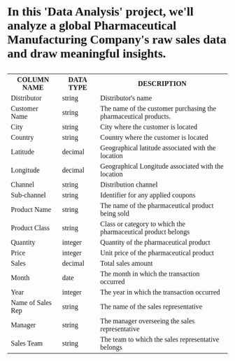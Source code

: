 <h1 style="font-family:verdana;>Pharma-Data-Analysis - Excel</h1> 
  <p style="font-family:verdana;>In this 'Data Analysis' project, we'll analyze a global Pharmaceutical     
     Manufacturing Company's raw sales data and draw meaningful insights.</p>
<h2 style="font-family:verdana;>Overview</h2>
  <p>This project represents my work as an intern at Psyliq, where I had the opportunity to analyze a dataset 
     related to the pharmaceutical industry. Using Excel, I conducted a comprehensive analysis and 
     successfully completed the project.</p>

<div class="w3-container">
	<table class="w3-table-all w3-card-4">
		    <tr>
		      <th>COLUMN NAME</th>
		      <th>DATA TYPE</th>
		      <th>DESCRIPTION</th>
		    </tr>
		    <tr>
		      <td>Distributor</td>
		      <td>string</td>
		      <td>Distributor's name</td>
		    </tr>
		    <tr>
		      <td>Customer Name</td>
		      <td>string</td>
		      <td>The name of the customer purchasing the pharmaceutical products.</td>
		    </tr>
		    <tr>
		      <td>City</td>
		      <td>string</td>
		      <td>City where the customer is located</td>
		    </tr>
		    <tr>
		      <td>Country</td>
		      <td>string</td>
		      <td>Country where the customer is located</td>
		    </tr>
		    <tr>
		        <td>Latitude</td>
		        <td>decimal</td>
		        <td>Geographical latitude associated with the location</td>
		    </tr>
		    <tr>
		        <td>Longitude</td>
		        <td>decimal</td>
		        <td>Geographical Longitude associated with the location</td>
		    </tr>
		    <tr>
		        <td>Channel</td>
		        <td>string</td>
		        <td>Distribution channel</td>
		    </tr>
		    <tr>
		        <td>Sub-channel</td>
		        <td>string</td>
		        <td>Identifier for any applied coupons</td>
		    </tr>    
		    <tr>
		      <td>Product Name</td>
		      <td>string</td>
		      <td>The name of the pharmaceutical product being sold</td>
		    </tr>
		    <tr>
		      <td>Product Class</td>
		      <td>string</td>
		      <td>Class or category to which the pharmaceutical product belongs</td>
		    </tr>
		    <tr>
		      <td>Quantity</td>
		      <td>integer</td></td>
		      <td>Quantity of the pharmaceutical product</td>
		    </tr>
		    <tr>
		      <td>Price</td>
		      <td>integer</td>
		      <td>Unit price of the pharmaceutical product</td>
		    </tr>
		    <tr>
		        <td>Sales</td>
		        <td>decimal</td>
		        <td>Total sales amount</td>
		    </tr>
		    <tr>
		      <td>Month</td>
		      <td>date</td>
		      <td>The month in which the transaction occurred</td>
		    </tr>
		    <tr>
		      <td>Year</td>
		      <td>integer</td>
		      <td>The year in which the transaction occurred</td>
		    </tr>
		    <tr>
		      <td>Name of Sales Rep</td>
		      <td>string</td>
		      <td>The name of the sales representative</td>
		    </tr>
		    <tr>
		        <td>Manager</td>
		        <td>string</td>
		        <td>The manager overseeing the sales representative</td>
		    </tr>
		    <tr>
		        <td>Sales Team</td>
		        <td>string</td>
		        <td>The team to which the sales representative belongs</td>
		    </tr>
		</table>
 </div>
